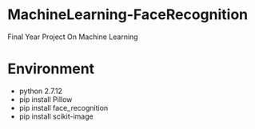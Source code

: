 # MachineLearning-FaceRecognition
Final Year Project On Machine Learning

# Environment
 - python 2.7.12
 - pip install Pillow
 - pip install face_recognition
 - pip install scikit-image